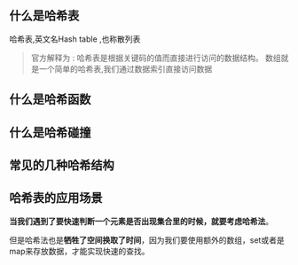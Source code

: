 ## 什么是哈希表

哈希表,英文名Hash table ,也称散列表

>官方解释为 : 哈希表是根据关键码的值而直接进行访问的数据结构。 数组就是一个简单的哈希表,我们通过数据索引直接访问数据

## 什么是哈希函数

## 什么是哈希碰撞

## 常见的几种哈希结构

## 哈希表的应用场景

**当我们遇到了要快速判断一个元素是否出现集合里的时候，就要考虑哈希法**。

但是哈希法也是**牺牲了空间换取了时间**，因为我们要使用额外的数组，set或者是map来存放数据，才能实现快速的查找。
